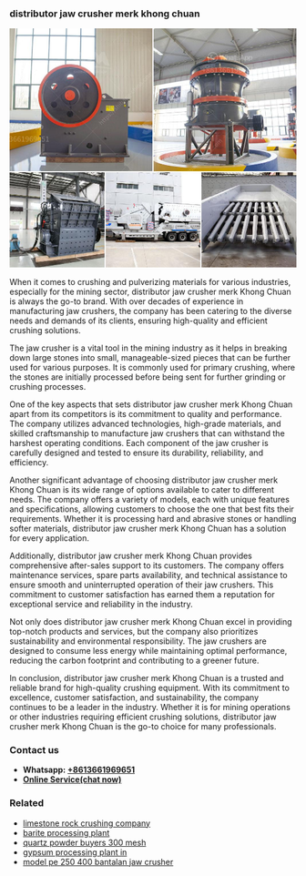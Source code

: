 <h3>distributor jaw crusher merk khong chuan</h3><img src='1708499473.jpg' alt=''><p>When it comes to crushing and pulverizing materials for various industries, especially for the mining sector, distributor jaw crusher merk Khong Chuan is always the go-to brand. With over decades of experience in manufacturing jaw crushers, the company has been catering to the diverse needs and demands of its clients, ensuring high-quality and efficient crushing solutions.</p><p>The jaw crusher is a vital tool in the mining industry as it helps in breaking down large stones into small, manageable-sized pieces that can be further used for various purposes. It is commonly used for primary crushing, where the stones are initially processed before being sent for further grinding or crushing processes.</p><p>One of the key aspects that sets distributor jaw crusher merk Khong Chuan apart from its competitors is its commitment to quality and performance. The company utilizes advanced technologies, high-grade materials, and skilled craftsmanship to manufacture jaw crushers that can withstand the harshest operating conditions. Each component of the jaw crusher is carefully designed and tested to ensure its durability, reliability, and efficiency.</p><p>Another significant advantage of choosing distributor jaw crusher merk Khong Chuan is its wide range of options available to cater to different needs. The company offers a variety of models, each with unique features and specifications, allowing customers to choose the one that best fits their requirements. Whether it is processing hard and abrasive stones or handling softer materials, distributor jaw crusher merk Khong Chuan has a solution for every application.</p><p>Additionally, distributor jaw crusher merk Khong Chuan provides comprehensive after-sales support to its customers. The company offers maintenance services, spare parts availability, and technical assistance to ensure smooth and uninterrupted operation of their jaw crushers. This commitment to customer satisfaction has earned them a reputation for exceptional service and reliability in the industry.</p><p>Not only does distributor jaw crusher merk Khong Chuan excel in providing top-notch products and services, but the company also prioritizes sustainability and environmental responsibility. The jaw crushers are designed to consume less energy while maintaining optimal performance, reducing the carbon footprint and contributing to a greener future.</p><p>In conclusion, distributor jaw crusher merk Khong Chuan is a trusted and reliable brand for high-quality crushing equipment. With its commitment to excellence, customer satisfaction, and sustainability, the company continues to be a leader in the industry. Whether it is for mining operations or other industries requiring efficient crushing solutions, distributor jaw crusher merk Khong Chuan is the go-to choice for many professionals.</p><h3>Contact us</h3><ul><li><strong>Whatsapp:&nbsp;<a href="https://wa.me/8613661969651">+8613661969651</a></strong></li><li><a href="https://swt.shibang-china.com/?git&amp;zhl&amp;distributor jaw crusher merk khong chuan"><strong>Online Service(chat now)</strong></a></li></ul><h3>Related</h3><ul><li><a href='limestone rock crushing company.md'>limestone rock crushing company</a></li><li><a href='barite processing plant.md'>barite processing plant</a></li><li><a href='quartz powder buyers 300 mesh.md'>quartz powder buyers 300 mesh</a></li><li><a href='gypsum processing plant in.md'>gypsum processing plant in</a></li><li><a href='model pe 250 400 bantalan jaw crusher.md'>model pe 250 400 bantalan jaw crusher</a></li></ul>